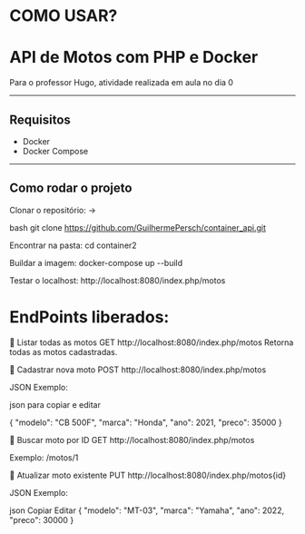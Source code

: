 # COMO USAR?

# API de Motos com PHP e Docker

Para o professor Hugo, atividade realizada em aula no dia 0

---

## Requisitos

- Docker
- Docker Compose

---

## Como rodar o projeto

Clonar o repositório: ->

bash
git clone https://github.com/GuilhermePersch/container_api.git


Encontrar na pasta:
cd container2

Buildar a imagem:
docker-compose up --build

Testar o localhost:
http://localhost:8080/index.php/motos

# EndPoints liberados:

🔹 Listar todas as motos
GET http://localhost:8080/index.php/motos
Retorna todas as motos cadastradas.

🔹 Cadastrar nova moto
POST http://localhost:8080/index.php/motos

JSON Exemplo:

json para copiar e editar


{
  "modelo": "CB 500F",
  "marca": "Honda",
  "ano": 2021,
  "preco": 35000
}


🔹 Buscar moto por ID
GET http://localhost:8080/index.php/motos

Exemplo: /motos/1

🔹 Atualizar moto existente
PUT http://localhost:8080/index.php/motos{id}

JSON Exemplo:

json
Copiar
Editar
{
  "modelo": "MT-03",
  "marca": "Yamaha",
  "ano": 2022,
  "preco": 30000
}
